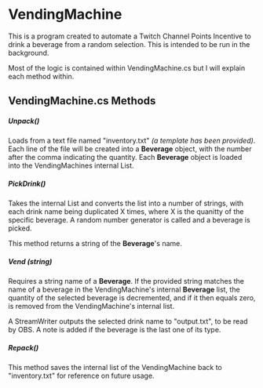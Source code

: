 # VendingMachine

This is a program created to automate a Twitch Channel Points Incentive to drink a beverage from a random selection. This is intended to be run in the background.

Most of the logic is contained within VendingMachine.cs but I will explain each method within.

## VendingMachine.cs Methods

##### Unpack()
Loads from a text file named "inventory.txt" _(a template has been provided)_. Each line of the file will be created into a **Beverage** object, with the number after the comma indicating the quantity. Each **Beverage** object is loaded into the VendingMachines internal List<Beverage>.

##### PickDrink()
Takes the internal List<Beverage> and converts the list into a number of strings, with each drink name being duplicated X times, where X is the quanitty of the specific beverage. A random number generator is called and a beverage is picked.

This method returns a string of the **Beverage**'s name.

##### Vend (string)
Requires a string name of a **Beverage**. If the provided string matches the name of a beverage in the VendingMachine's internal **Beverage** list, the quantity of the selected beverage is decremented, and if it then equals zero, is removed from the VendingMachine's internal list. 

A StreamWriter outputs the selected drink name to "output.txt", to be read by OBS. A note is added if the beverage is the last one of its type.

##### Repack()
This method saves the internal list of the VendingMachine back to "inventory.txt" for reference on future usage.

